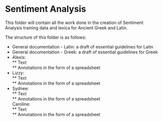 # Sentiment Analysis

This folder will contain all the work done in the creation of Sentiment Analysis training data and lexica for Ancient Greek and Latin. 

The structure of this folder is as follows: 
* General documentation - Latin: a draft of essential guidelines for Latin
* General documentation - Greek: a draft of essential guidelines for Greek
* Alexis:   
	** Text   
	** Annotations in the form of a spreadsheet   
* Lizzy:   
	** Text   
	** Annotations in the form of a spreadsheet   
* Sydnee:  
	** Text   
	** Annotations in the form of a spreadsheet   
Caroline:   
	** Text   
	** Annotations in the form of a spreadsheet   


